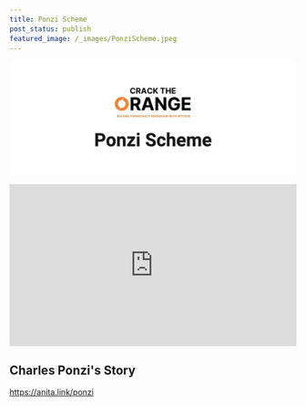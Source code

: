 ```yaml
---
title: Ponzi Scheme
post_status: publish
featured_image: /_images/PonziScheme.jpeg
---
```

![](_images/PonziScheme.jpeg)
<div style="padding:56.25% 0 0 0;position:relative;"><iframe src="https://player.vimeo.com/video/848432382?badge=0&amp;autopause=0&amp;player_id=0&amp;app_id=58479" frameborder="0" allow="autoplay; fullscreen; picture-in-picture" allowfullscreen style="position:absolute;top:0;left:0;width:100%;height:100%;" title="009 Ponzi Scheme"></iframe></div>

<div style="margin-bottom:30px;"></div>

## Charles Ponzi's Story

https://anita.link/ponzi